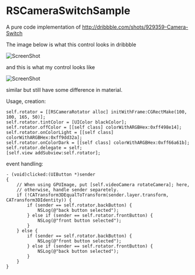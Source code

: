 RSCameraSwitchSample
====================

A pure code implementation of http://dribbble.com/shots/929359-Camera-Switch

The image below is what this control looks in dribbble

![ScreenShot](http://d13yacurqjgara.cloudfront.net/users/2637/screenshots/929359/camera-button.png)

and this is what my control looks like 

![ScreenShot](https://s3.amazonaws.com/cocoacontrols_production/uploads/control_image/image/2335/iOS_Simulator_Screen_shot_Nov_26__2013__10.24.14_AM.png)

similar but still have some difference in material.

Usage, creation:

    self.rotator = [[RSCameraRotator alloc] initWithFrame:CGRectMake(100, 100, 165, 50)];
    self.rotator.tintColor = [UIColor blackColor];
    self.rotator.offColor = [[self class] colorWithARGBHex:0xff498e14];
    self.rotator.onColorLight = [[self class] colorWithARGBHex:0xff9dd32a];
    self.rotator.onColorDark = [[self class] colorWithARGBHex:0xff66a61b];
    self.rotator.delegate = self;
    [self.view addSubview:self.rotator];
    
event handling:

    - (void)clicked:(UIButton *)sender
    {
        // When using GPUImage, put [self.videoCamera rotateCamera]; here,
        // otherwise, handle sender separetely.
        if (!CATransform3DEqualToTransform(sender.layer.transform, CATransform3DIdentity)) {
            if (sender == self.rotator.backButton) {
                NSLog(@"back button selected");
            } else if (sender == self.rotator.frontButton) {
                NSLog(@"front button selected");
            }
        } else {
            if (sender == self.rotator.backButton) {
                NSLog(@"front button selected");
            } else if (sender == self.rotator.frontButton) {
                NSLog(@"back button selected");
            }
        }
    }

